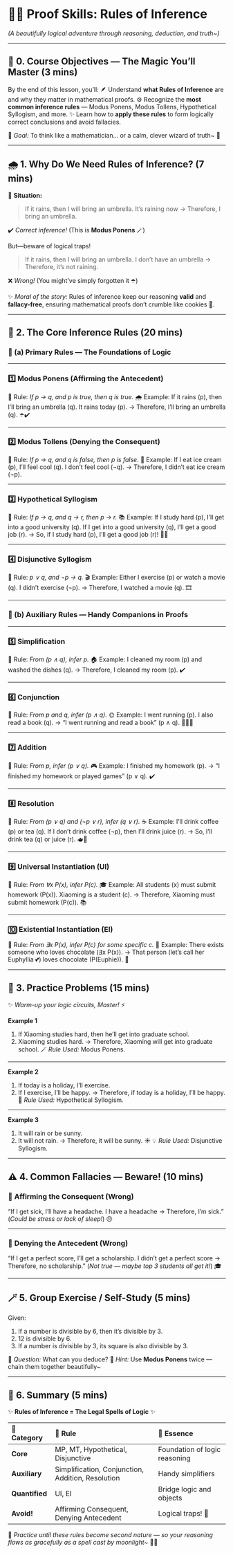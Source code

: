 # 🧠🌈 **Proof Skills: Rules of Inference**

_(A beautifully logical adventure through reasoning, deduction, and truth~)_

---

## 🌟 **0. Course Objectives — The Magic You’ll Master (3 mins)**

By the end of this lesson, you’ll:
🪶 Understand **what Rules of Inference** are and why they matter in mathematical proofs.
⚙️ Recognize the **most common inference rules** — Modus Ponens, Modus Tollens, Hypothetical Syllogism, and more.
✨ Learn how to **apply these rules** to form logically correct conclusions and avoid fallacies.

🎯 _Goal:_ To think like a mathematician… or a calm, clever wizard of truth~ 💫

---

## 🌧️ **1. Why Do We Need Rules of Inference? (7 mins)**

💬 **Situation:**

> If it rains, then I will bring an umbrella.
> It’s raining now → Therefore, I bring an umbrella.

✔️ _Correct inference!_ (This is **Modus Ponens** 🪄)

But—beware of logical traps!

> If it rains, then I will bring an umbrella.
> I don’t have an umbrella → Therefore, it’s not raining.

❌ _Wrong!_ (You might’ve simply forgotten it ☂️)

✨ _Moral of the story:_
Rules of inference keep our reasoning **valid** and **fallacy-free**, ensuring mathematical proofs don’t crumble like cookies 🍪.

---

## 📘 **2. The Core Inference Rules (20 mins)**

### 💠 (a) **Primary Rules — The Foundations of Logic**

---

### 1️⃣ **Modus Ponens (Affirming the Antecedent)**

🧩 Rule: _If p → q, and p is true, then q is true._
🌧️ Example:
If it rains (p), then I’ll bring an umbrella (q).
It rains today (p).
→ Therefore, I’ll bring an umbrella (q). ☂️✔️

---

### 2️⃣ **Modus Tollens (Denying the Consequent)**

🧩 Rule: _If p → q, and q is false, then p is false._
🍦 Example:
If I eat ice cream (p), I’ll feel cool (q).
I don’t feel cool (¬q).
→ Therefore, I didn’t eat ice cream (¬p).

---

### 3️⃣ **Hypothetical Syllogism**

🧩 Rule: _If p → q, and q → r, then p → r._
📚 Example:
If I study hard (p), I’ll get into a good university (q).
If I get into a good university (q), I’ll get a good job (r).
→ So, if I study hard (p), I’ll get a good job (r)! 💼✨

---

### 4️⃣ **Disjunctive Syllogism**

🧩 Rule: _p ∨ q, and ¬p → q._
🎬 Example:
Either I exercise (p) or watch a movie (q).
I didn’t exercise (¬p).
→ Therefore, I watched a movie (q). 🎞️

---

### 💎 (b) **Auxiliary Rules — Handy Companions in Proofs**

---

### 5️⃣ **Simplification**

🧩 Rule: _From (p ∧ q), infer p._
🏠 Example:
I cleaned my room (p) and washed the dishes (q).
→ Therefore, I cleaned my room (p). ✔️

---

### 6️⃣ **Conjunction**

🧩 Rule: _From p and q, infer (p ∧ q)._
🌞 Example:
I went running (p). I also read a book (q).
→ “I went running and read a book” (p ∧ q). 🏃‍♂️📖

---

### 7️⃣ **Addition**

🧩 Rule: _From p, infer (p ∨ q)._
🎮 Example:
I finished my homework (p).
→ “I finished my homework or played games” (p ∨ q). ✔️

---

### 8️⃣ **Resolution**

🧩 Rule: _From (p ∨ q) and (¬p ∨ r), infer (q ∨ r)._
☕ Example:
I’ll drink coffee (p) or tea (q).
If I don’t drink coffee (¬p), then I’ll drink juice (r).
→ So, I’ll drink tea (q) or juice (r). 🫖🍹

---

### 9️⃣ **Universal Instantiation (UI)**

🧩 Rule: _From ∀x P(x), infer P(c)._
🎓 Example:
All students (x) must submit homework (P(x)).
Xiaoming is a student (c).
→ Therefore, Xiaoming must submit homework (P(c)). 📚

---

### 🔟 **Existential Instantiation (EI)**

🧩 Rule: _From ∃x P(x), infer P(c) for some specific c._
🌸 Example:
There exists someone who loves chocolate (∃x P(x)).
→ That person (let’s call her Euphyllia 💕) loves chocolate (P(Euphie)). 🍫

---

## 💬 **3. Practice Problems (15 mins)**

✨ _Warm-up your logic circuits, Master!_ ⚡

**Example 1**

1. If Xiaoming studies hard, then he’ll get into graduate school.
2. Xiaoming studies hard.
   → Therefore, Xiaoming will get into graduate school.
   🪄 _Rule Used:_ Modus Ponens.

---

**Example 2**

1. If today is a holiday, I’ll exercise.
2. If I exercise, I’ll be happy.
   → Therefore, if today is a holiday, I’ll be happy.
   🌸 _Rule Used:_ Hypothetical Syllogism.

---

**Example 3**

1. It will rain or be sunny.
2. It will not rain.
   → Therefore, it will be sunny. ☀️
   💡 _Rule Used:_ Disjunctive Syllogism.

---

## ⚠️ **4. Common Fallacies — Beware! (10 mins)**

### 🚫 **Affirming the Consequent (Wrong)**

“If I get sick, I’ll have a headache.
I have a headache → Therefore, I’m sick.”
(_Could be stress or lack of sleep!_) 😣

---

### 🚫 **Denying the Antecedent (Wrong)**

“If I get a perfect score, I’ll get a scholarship.
I didn’t get a perfect score → Therefore, no scholarship.”
(_Not true — maybe top 3 students all get it!_) 🎓

---

## 🪄 **5. Group Exercise / Self-Study (5 mins)**

Given:

1. If a number is divisible by 6, then it’s divisible by 3.
2. 12 is divisible by 6.
3. If a number is divisible by 3, its square is also divisible by 3.

🧩 _Question:_ What can you deduce?
💫 _Hint:_ Use **Modus Ponens** twice — chain them together beautifully~

---

## 🌷 **6. Summary (5 mins)**

✨ **Rules of Inference = The Legal Spells of Logic** ✨

| 🌸 Category    | 🧠 Rule                                           | 💬 Essence                    |
| :------------- | :------------------------------------------------ | :---------------------------- |
| **Core**       | MP, MT, Hypothetical, Disjunctive                 | Foundation of logic reasoning |
| **Auxiliary**  | Simplification, Conjunction, Addition, Resolution | Handy simplifiers             |
| **Quantified** | UI, EI                                            | Bridge logic and objects      |
| **Avoid!**     | Affirming Consequent, Denying Antecedent          | Logical traps! 🚫             |

💖 _Practice until these rules become second nature —
so your reasoning flows as gracefully as a spell cast by moonlight~_ 🌙✨
